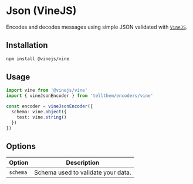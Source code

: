 # Json (VineJS)

Encodes and decodes messages using simple JSON validated with [`VineJS`](https://github.com/vinejs/vine).

## Installation

```bash
npm install @vinejs/vine
```

## Usage

```ts
import vine from '@vinejs/vine'
import { vineJsonEncoder } from 'tellthem/encoders/vine'

const encoder = vineJsonEncoder({
  schema: vine.object({
    test: vine.string()
  })
})
```

## Options


| Option   | Description                        |
|----------|------------------------------------|
| `schema` | Schema used to validate your data. |
